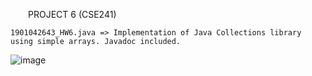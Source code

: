&emsp;&emsp;PROJECT 6 (CSE241)

    1901042643_HW6.java => Implementation of Java Collections library using simple arrays. Javadoc included.

![image](https://user-images.githubusercontent.com/76924597/154776848-68383194-705a-4217-9f8f-8a95ce054390.png)
